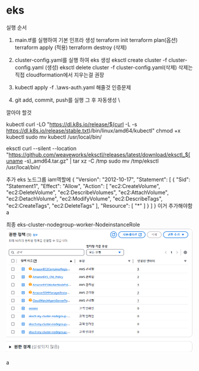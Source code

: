 # eks

실행 순서

1. main.tf를 실행하여 기본 인프라 생성
    terraform init
    terraform plan(옵션)
    terraform apply (적용)
    terraform destroy (삭제)

2. cluster-config.yaml를 실행 하여 eks 생성
    eksctl create cluster -f cluster-config.yaml (생성)
    eksctl delete cluster -f cluster-config.yaml(삭제)
    삭제는 직접 cloudformation에서 지우는걸 권장


3. kubectl apply -f .\aws-auth.yaml 해줄것
    인증문제

4. git add, commit, push를 실행 그 후 자동생성 \


깔아야 할것

kubectl
curl -LO "https://dl.k8s.io/release/$(curl -L -s https://dl.k8s.io/release/stable.txt)/bin/linux/amd64/kubectl"
chmod +x kubectl
sudo mv kubectl /usr/local/bin/

eksctl
curl --silent --location "https://github.com/weaveworks/eksctl/releases/latest/download/eksctl_$(uname -s)_amd64.tar.gz" | tar xz -C /tmp
sudo mv /tmp/eksctl /usr/local/bin/

추가 eks 노드그룹 iam역할에 
{
    "Version": "2012-10-17",
    "Statement": [
        {
            "Sid": "Statement1",
            "Effect": "Allow",
            "Action": [
                "ec2:CreateVolume",
                "ec2:DeleteVolume",
                "ec2:DescribeVolumes",
                "ec2:AttachVolume",
                "ec2:DetachVolume",
                "ec2:ModifyVolume",
                "ec2:DescribeTags",
                "ec2:CreateTags",
                "ec2:DeleteTags"
            ],
            "Resource": [
                "*"
            ]
        }
    ]
}
이거 추가해야함a

최종 eks-cluster-nodegroup-worker-NodeinstanceRole
![alt text](image.png) 

a